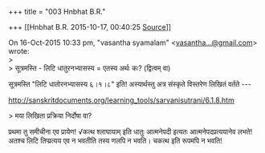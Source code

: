+++
title = "003 Hnbhat B.R."

+++
[[Hnbhat B.R.	2015-10-17, 00:40:25 [Source](https://groups.google.com/g/samskrita/c/4_zdqlIXrsQ)]]



  
On 16-Oct-2015 10:33 pm, "vasantha syamalam" \<[vasantha...@gmail.com]()\> wrote:  
\>  
\> सूत्रमस्ति - लिटि धातुरनभ्यासस्य = एतस्य अर्थः कः? (द्वित्वम् वा)

सूत्रमस्ति "लिटि धातोरनभ्यासस्य ६।१।८" इति! अस्यार्थस्तु अत्र संस्कृते विस्तरेण लिखितं वर्तते ---

<http://sanskritdocuments.org/learning_tools/sarvanisutrani/6.1.8.htm>  

\> मया लिखिता प्रक्रिया निर्दोषा वा?  

प्रथमा तु समीचीना एव प्रायेण! √कत्थ श्लाघायाम् इति धातुः आत्मनेपदी इत्यतः आत्मनेपदप्रत्ययानेव लभते! अतश्च लिटि तिप्प्रत्यय एव न भवतीति तस्य णलपि न भवति। चकत्थ इति रूपमपि न भवति!

